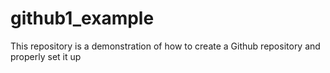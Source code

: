 # github1_example
This repository is a demonstration of how to create a Github repository and properly set it up

